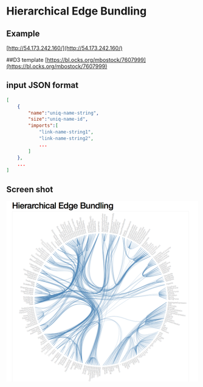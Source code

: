 # Hierarchical Edge Bundling
## Example
[http://54.173.242.160/](http://54.173.242.160/)

##D3 template 
[https://bl.ocks.org/mbostock/7607999](https://bl.ocks.org/mbostock/7607999)

## input JSON format
```json
[
	{
		"name":"uniq-name-string",
		"size":"uniq-name-id",
		"imports":[
			"link-name-string1",
			"link-name-string2",
			...
		]
	},
	...
]
```

## Screen shot
![](src/ScreenShot.png)
